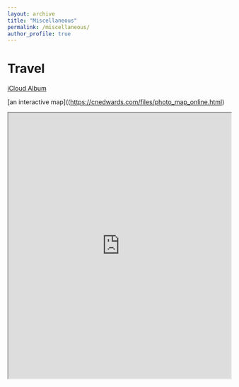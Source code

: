 ```yaml
---
layout: archive
title: "Miscellaneous"
permalink: /miscellaneous/
author_profile: true
---
```




Travel
======

[iCloud Album](https://www.icloud.com/sharedalbum/#B2BJtdOXmwg64B)  


[an interactive map]((https://cnedwards.com/files/photo_map_online.html)

<iframe src="https://cnedwards.com/files/photo_map_online.html" width="100%" height="600"></iframe>

